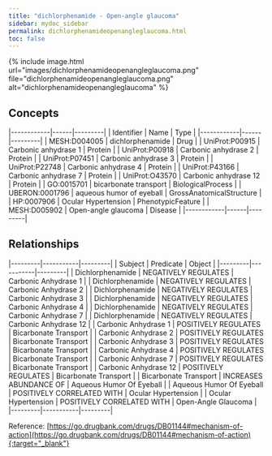 ```yaml
---
title: "dichlorphenamide - Open-angle glaucoma"
sidebar: mydoc_sidebar
permalink: dichlorphenamideopenangleglaucoma.html
toc: false 
---
```


{% include image.html url="images/dichlorphenamideopenangleglaucoma.png" file="dichlorphenamideopenangleglaucoma.png" alt="dichlorphenamideopenangleglaucoma" %}

## Concepts

|------------|------|---------|
| Identifier | Name | Type    |
|------------|------|---------|
| MESH:D004005 | dichlorphenamide | Drug |
| UniProt:P00915 | Carbonic anhydrase 1 | Protein |
| UniProt:P00918 | Carbonic anhydrase 2 | Protein |
| UniProt:P07451 | Carbonic anhydrase 3 | Protein |
| UniProt:P22748 | Carbonic anhydrase 4 | Protein |
| UniProt:P43166 | Carbonic anhydrase 7 | Protein |
| UniProt:O43570 | Carbonic anhydrase 12 | Protein |
| GO:0015701 | bicarbonate transport | BiologicalProcess |
| UBERON:0001796 | aqueous humor of eyeball | GrossAnatomicalStructure |
| HP:0007906 | Ocular Hypertension | PhenotypicFeature |
| MESH:D005902 | Open-angle glaucoma | Disease |
|------------|------|---------|

## Relationships

|---------|-----------|---------|
| Subject | Predicate | Object  |
|---------|-----------|---------|
| Dichlorphenamide | NEGATIVELY REGULATES | Carbonic Anhydrase 1 |
| Dichlorphenamide | NEGATIVELY REGULATES | Carbonic Anhydrase 2 |
| Dichlorphenamide | NEGATIVELY REGULATES | Carbonic Anhydrase 3 |
| Dichlorphenamide | NEGATIVELY REGULATES | Carbonic Anhydrase 4 |
| Dichlorphenamide | NEGATIVELY REGULATES | Carbonic Anhydrase 7 |
| Dichlorphenamide | NEGATIVELY REGULATES | Carbonic Anhydrase 12 |
| Carbonic Anhydrase 1 | POSITIVELY REGULATES | Bicarbonate Transport |
| Carbonic Anhydrase 2 | POSITIVELY REGULATES | Bicarbonate Transport |
| Carbonic Anhydrase 3 | POSITIVELY REGULATES | Bicarbonate Transport |
| Carbonic Anhydrase 4 | POSITIVELY REGULATES | Bicarbonate Transport |
| Carbonic Anhydrase 7 | POSITIVELY REGULATES | Bicarbonate Transport |
| Carbonic Anhydrase 12 | POSITIVELY REGULATES | Bicarbonate Transport |
| Bicarbonate Transport | INCREASES ABUNDANCE OF | Aqueous Humor Of Eyeball |
| Aqueous Humor Of Eyeball | POSITIVELY CORRELATED WITH | Ocular Hypertension |
| Ocular Hypertension | POSITIVELY CORRELATED WITH | Open-Angle Glaucoma |
|---------|-----------|---------|

Reference: [https://go.drugbank.com/drugs/DB01144#mechanism-of-action](https://go.drugbank.com/drugs/DB01144#mechanism-of-action){:target="_blank"}